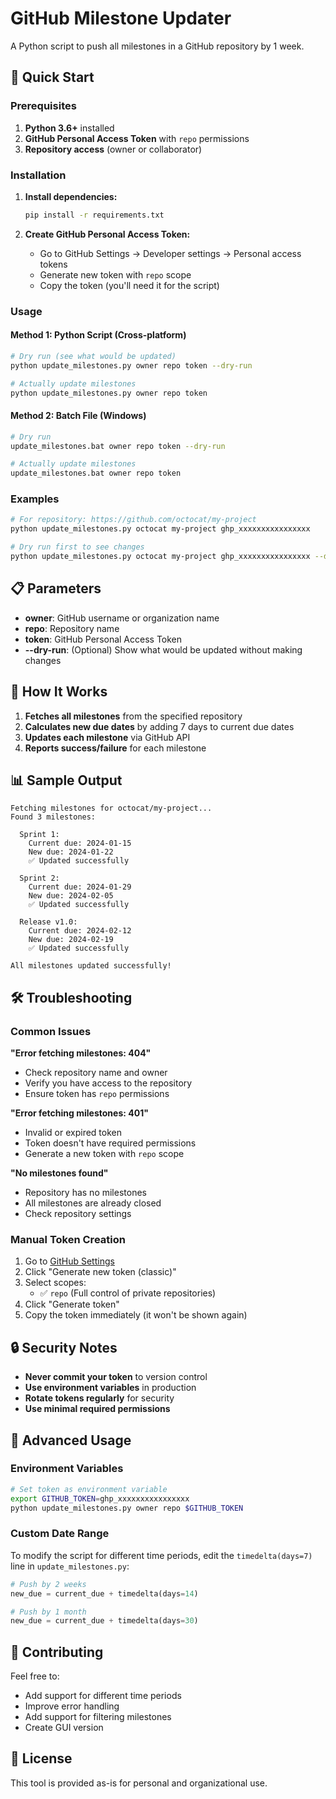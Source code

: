 # GitHub Milestone Updater

A Python script to push all milestones in a GitHub repository by 1 week.

## 🚀 Quick Start

### Prerequisites

1. **Python 3.6+** installed
2. **GitHub Personal Access Token** with `repo` permissions
3. **Repository access** (owner or collaborator)

### Installation

1. **Install dependencies:**
   ```bash
   pip install -r requirements.txt
   ```

2. **Create GitHub Personal Access Token:**
   - Go to GitHub Settings → Developer settings → Personal access tokens
   - Generate new token with `repo` scope
   - Copy the token (you'll need it for the script)

### Usage

#### Method 1: Python Script (Cross-platform)
```bash
# Dry run (see what would be updated)
python update_milestones.py owner repo token --dry-run

# Actually update milestones
python update_milestones.py owner repo token
```

#### Method 2: Batch File (Windows)
```bash
# Dry run
update_milestones.bat owner repo token --dry-run

# Actually update milestones
update_milestones.bat owner repo token
```

### Examples

```bash
# For repository: https://github.com/octocat/my-project
python update_milestones.py octocat my-project ghp_xxxxxxxxxxxxxxxx

# Dry run first to see changes
python update_milestones.py octocat my-project ghp_xxxxxxxxxxxxxxxx --dry-run
```

## 📋 Parameters

- **owner**: GitHub username or organization name
- **repo**: Repository name
- **token**: GitHub Personal Access Token
- **--dry-run**: (Optional) Show what would be updated without making changes

## 🔧 How It Works

1. **Fetches all milestones** from the specified repository
2. **Calculates new due dates** by adding 7 days to current due dates
3. **Updates each milestone** via GitHub API
4. **Reports success/failure** for each milestone

## 📊 Sample Output

```
Fetching milestones for octocat/my-project...
Found 3 milestones:

  Sprint 1:
    Current due: 2024-01-15
    New due: 2024-01-22
    ✅ Updated successfully

  Sprint 2:
    Current due: 2024-01-29
    New due: 2024-02-05
    ✅ Updated successfully

  Release v1.0:
    Current due: 2024-02-12
    New due: 2024-02-19
    ✅ Updated successfully

All milestones updated successfully!
```

## 🛠️ Troubleshooting

### Common Issues

**"Error fetching milestones: 404"**
- Check repository name and owner
- Verify you have access to the repository
- Ensure token has `repo` permissions

**"Error fetching milestones: 401"**
- Invalid or expired token
- Token doesn't have required permissions
- Generate a new token with `repo` scope

**"No milestones found"**
- Repository has no milestones
- All milestones are already closed
- Check repository settings

### Manual Token Creation

1. Go to [GitHub Settings](https://github.com/settings/tokens)
2. Click "Generate new token (classic)"
3. Select scopes:
   - ✅ `repo` (Full control of private repositories)
4. Click "Generate token"
5. Copy the token immediately (it won't be shown again)

## 🔒 Security Notes

- **Never commit your token** to version control
- **Use environment variables** in production
- **Rotate tokens regularly** for security
- **Use minimal required permissions**

## 📝 Advanced Usage

### Environment Variables
```bash
# Set token as environment variable
export GITHUB_TOKEN=ghp_xxxxxxxxxxxxxxxx
python update_milestones.py owner repo $GITHUB_TOKEN
```

### Custom Date Range
To modify the script for different time periods, edit the `timedelta(days=7)` line in `update_milestones.py`:

```python
# Push by 2 weeks
new_due = current_due + timedelta(days=14)

# Push by 1 month
new_due = current_due + timedelta(days=30)
```

## 🤝 Contributing

Feel free to:
- Add support for different time periods
- Improve error handling
- Add support for filtering milestones
- Create GUI version

## 📄 License

This tool is provided as-is for personal and organizational use.
